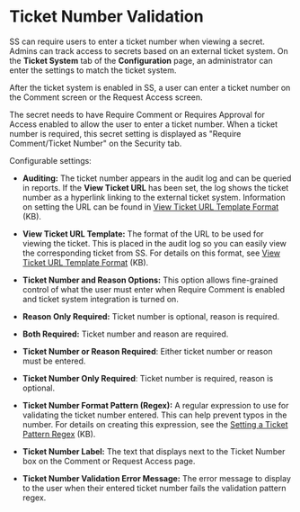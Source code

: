 [title]: # (Ticket Number Validation)
[tags]: # (Ticket System)
[priority]: # (20)

# Ticket Number Validation

SS can require users to enter a ticket number when viewing a secret. Admins can track access to secrets based on an external ticket system. On the **Ticket System** tab of the **Configuration** page, an administrator can enter the settings to match the ticket system.

After the ticket system is enabled in SS, a user can enter a ticket number on the Comment screen or the Request Access screen.

The secret needs to have Require Comment or Requires Approval for Access enabled to allow the user to enter a ticket number. When a ticket number is required, this secret setting is displayed as "Require Comment/Ticket Number" on the Security tab.

Configurable settings:

- **Auditing:** The ticket number appears in the audit log and can be queried in reports. If the **View Ticket URL** has been set, the log shows the ticket number as a hyperlink linking to the external ticket system. Information on setting the URL can be found in [View Ticket URL Template Format](https://updates.thycotic.net/links.ashx?ViewTicketUrlExplanation) (KB).

- **View Ticket URL Template:** The format of the URL to be used for viewing the ticket. This is placed in the audit log so you can easily view the corresponding ticket from SS. For details on this format, see [View Ticket URL Template Format](https://updates.thycotic.net/links.ashx?ViewTicketUrlExplanation) (KB).

- **Ticket Number and Reason Options:** This option allows fine-grained control of what the user must enter when Require Comment is enabled and ticket system integration is turned on.

- **Reason Only Required:** Ticket number is optional, reason is required.

- **Both Required:** Ticket number and reason are required.

- **Ticket Number or Reason Required**: Either ticket number or reason must be entered.

- **Ticket Number Only Required**: Ticket number is required, reason is optional.

- **Ticket Number Format Pattern (Regex):** A regular expression to use for validating the ticket number entered. This can help prevent typos in the number. For details on creating this expression, see the [Setting a Ticket Pattern Regex](https://updates.thycotic.net/links.ashx?TicketPatternExplanation) (KB).

- **Ticket Number Label:** The text that displays next to the Ticket Number box on the Comment or Request Access page.

- **Ticket Number Validation Error Message:** The error message to display to the user when their entered ticket number fails the validation pattern regex.
